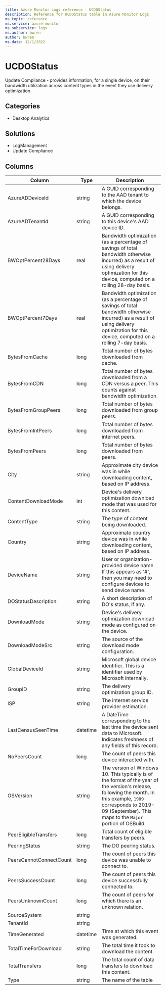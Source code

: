 ```yaml
---
title: Azure Monitor Logs reference - UCDOStatus
description: Reference for UCDOStatus table in Azure Monitor Logs.
ms.topic: reference
ms.service: azure-monitor
ms.subservice: logs
ms.author: bwren
author: bwren
ms.date: 12/1/2022
---
```


# UCDOStatus

 Update Compliance - provides information, for a single device, on their bandwidth utilization across content types in the event they use delivery optimization.

## Categories

- Desktop Analytics
## Solutions

- LogManagement
- Update Compliance




## Columns

| Column | Type | Description |
| --- | --- | --- |
| AzureADDeviceId | string | A GUID corresponding to the AAD tenant to which the device belongs. |
| AzureADTenantId | string | A GUID corresponding to this device's AAD device ID. |
| BWOptPercent28Days | real | Bandwidth optimization (as a percentage of savings of total bandwidth otherwise incurred) as a result of using delivery optimization for this device, computed on a rolling 28-day basis. |
| BWOptPercent7Days | real | Bandwidth optimization (as a percentage of savings of total bandwidth otherwise incurred) as a result of using delivery optimization for this device, computed on a rolling 7-day basis. |
| BytesFromCache | long | Total number of bytes downloaded from cache. |
| BytesFromCDN | long | Total number of bytes downloaded from a CDN versus a peer. This counts against bandwidth optimization. |
| BytesFromGroupPeers | long | Total number of bytes downloaded from group peers. |
| BytesFromIntPeers | long | Total number of bytes downloaded from internet peers. |
| BytesFromPeers | long | Total number of bytes downloaded from peers. |
| City | string | Approximate city device was in while downloading content, based on IP address. |
| ContentDownloadMode | int | Device's delivery optimization download mode that was used for this content. |
| ContentType | string | The type of content being downloaded. |
| Country | string | Approximate country device was in while downloading content, based on IP address. |
| DeviceName | string | User or organization-provided device name. If this appears as '#', then you may need to configure devices to send device name. |
| DOStatusDescription | string | A short description of DO's status, if any. |
| DownloadMode | string | Device's delivery optimization download mode as configured on the device. |
| DownloadModeSrc | string | The source of the download mode configuration. |
| GlobalDeviceId | string | Microsoft global device identifier. This is a identifier used by Microsoft internally. |
| GroupID | string | The delivery optimization group ID. |
| ISP | string | The internet service provider estimation. |
| LastCensusSeenTime | datetime | A DateTime corresponding to the last time the device sent data to Microsoft. Indicates freshness of any fields of this record. |
| NoPeersCount | long | The count of peers this device interacted with. |
| OSVersion | string | The version of Windows 10. This typically is of the format of the year of the version's release, following the month. In this example, `1909` corresponds to 2019-09 (September). This maps to the `Major` portion of OSBuild. |
| PeerEligibleTransfers | long | Total count of eligible transfers by peers. |
| PeeringStatus | string | The DO peering status. |
| PeersCannotConnectCount | long | The count of peers this device was unable to connect to. |
| PeersSuccessCount | long | The count of peers this device successfully connected to. |
| PeersUnknownCount | long | The count of peers for which there is an unknown relation. |
| SourceSystem | string |  |
| TenantId | string |  |
| TimeGenerated | datetime | Time at which this event was generated. |
| TotalTimeForDownload | string | The total time it took to download the content. |
| TotalTransfers | long | The total count of data transfers to download this content. |
| Type | string | The name of the table |

